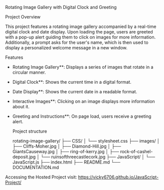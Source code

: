 Rotating Image Gallery with Digital Clock and Greeting

Project Overview

This project features a rotating image gallery accompanied by a real-time digital clock and date display. Upon loading the page, users are greeted with a pop-up alert guiding them to click on images
for more information.
Additionally, a prompt asks for the user's name, which is then used to display a personalized welcome message in a new window.

 Features

- Rotating Image Gallery**: Displays a series of images that rotate in a circular manner.
- Digital Clock**: Shows the current time in a digital format.
- Date Display**: Shows the current date in a readable format.
- Interactive Images**: Clicking on an image displays more information about it.
- Greeting and Instructions**: On page load, users receive a greeting alert.

  Project structure

  rotating-image-gallery/
├── CSS/
│   └── stylesheet.css
├── images/
│   ├── Cliffs-Moher.jpg
│   ├── Diamond-Hill.jpg
│   ├── GiantsCauseway.jpg
│   ├── ring-of-kerry.jpg
│   ├── rock-of-cashel-deposit.jpg
│   └── ruinsofthreecastlecork.jpg
├── JavaScript/
│   └── JavaScript.js
├── index.html
├── README.md
└── DOCUMENTATION.md


 Accessing the Hosted Project
visit:  https://vicky6706.github.io/JavaScript-Project/
